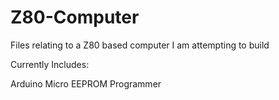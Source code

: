 # Z80-Computer

Files relating to a Z80 based computer I am attempting to build

Currently Includes:

  Arduino Micro EEPROM Programmer
